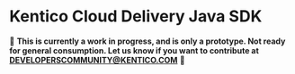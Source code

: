 # Kentico Cloud Delivery Java SDK

🚧 **This is currently a work in progress, and is only a prototype. Not ready for general consumption. Let us know if you want to contribute at DEVELOPERSCOMMUNITY@KENTICO.COM** 🚧 
